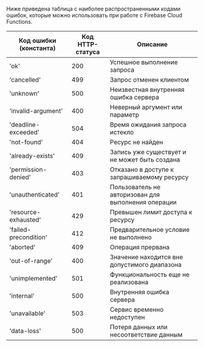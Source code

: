 Ниже приведена таблица с наиболее распространенными кодами ошибок, которые можно использовать при работе с Firebase Cloud Functions.

| Код ошибки (константа)      | Код HTTP-статуса | Описание                                         |
|----------------------------|-----------------|--------------------------------------------------|
| 'ok'                       | 200             | Успешное выполнение запроса                      |
| 'cancelled'                | 499             | Запрос отменен клиентом                          |
| 'unknown'                  | 500             | Неизвестная внутренняя ошибка сервера           |
| 'invalid-argument'         | 400             | Неверный аргумент или параметр                   |
| 'deadline-exceeded'        | 504             | Время ожидания запроса истекло                  |
| 'not-found'                | 404             | Ресурс не найден                                 |
| 'already-exists'           | 409             | Запись уже существует и не может быть создана   |
| 'permission-denied'        | 403             | Отказано в доступе к запрашиваемому ресурсу     |
| 'unauthenticated'         | 401             | Пользователь не авторизован для выполнения операции |
| 'resource-exhausted'       | 429             | Превышен лимит доступа к ресурсу                |
| 'failed-precondition'      | 412             | Предварительное условие не выполнено             |
| 'aborted'                  | 409             | Операция прервана                               |
| 'out-of-range'             | 400             | Значение находится вне допустимого диапазона     |
| 'unimplemented'            | 501             | Функциональность еще не реализована             |
| 'internal'                 | 500             | Внутренняя ошибка сервера                        |
| 'unavailable'              | 503             | Сервис временно недоступен                      |
| 'data-loss'                | 500             | Потеря данных или несоответствие данным          |
